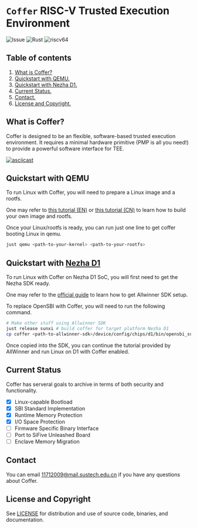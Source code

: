 # `Coffer` RISC-V Trusted Execution Environment

![Issue](https://img.shields.io/github/issues/jwnhy/coffer)
![Rust](https://img.shields.io/badge/language-rust-yellowgreen)
![riscv64](https://img.shields.io/badge/platform-riscv64-lightgrey)

## Table of contents

1. [What is Coffer?](#whatiscoffer)
2. [Quickstart with QEMU.](#quickqemu)
3. [Quickstart with Nezha D1.](#quicknezha)
4. [Current Status.](#status)
5. [Contact.](#contact)
6. [License and Copyright.](#license)

## What is Coffer? <a name="whatiscoffer"></a>

Coffer is designed to be an flexible, software-based trusted execution environment.
It requires a minimal hardware primitive (PMP is all you need!)
to provide a powerful software interface for TEE.

[![asciicast](https://asciinema.org/a/427542.svg)](https://asciinema.org/a/427542)

## Quickstart with QEMU <a name="quickqemu"></a>

To run Linux with Coffer, you will need to prepare a Linux image and a rootfs.

One may refer to [this tutorial (EN)](https://risc-v-getting-started-guide.readthedocs.io/en/latest/linux-qemu.html)
or [this tutorial (CN)](https://zhuanlan.zhihu.com/p/258394849)
to learn how to build your own image and rootfs.

Once your Linux/rootfs is ready,
you can run just one line to get coffer booting Linux in qemu.

```bash
just qemu <path-to-your-kernel> <path-to-your-rootfs>
```

## Quickstart with [Nezha D1](https://d1.docs.allwinnertech.com) <a name="quicknezha"></a>

To run Linux with Coffer on Nezha D1 SoC,
you will first need to get the Nezha SDK ready.

One may refer to the [official guide](https://d1.docs.allwinnertech.com/study/study_2getsdk/)
to learn how to get Allwinner SDK setup.

To replace OpenSBI with Coffer, you will need to run the following command.

```bash
# Make other stuff using Allwinner SDK
just release sunxi # build coffer for target platform Nezha D1
cp coffer <path-to-allwinner-sdk>/device/config/chips/d1/bin/opensbi_sun20iw1p1.bin # replace OpenSBI with Coffer
```

Once copied into the SDK, you can continue the tutorial provided by AllWinner
and run Linux on D1 with Coffer enabled.

## Current Status <a name="status"></a>

Coffer has serveral goals to archive in terms of both security and functionality.

- [x] Linux-capable Bootload
- [x] SBI Standard Implementation
- [x] Runtime Memory Protection
- [x] I/O Space Protection
- [ ] Firmware Specific Binary Interface
- [ ] Port to SiFive Unleashed Board
- [ ] Enclave Memory Migration

## Contact <a name="contact"></a>

You can email <11712009@mail.sustech.edu.cn> if you have any questions about Coffer.

## License and Copyright <a name="license"></a>

See [LICENSE](https://github.com/jwnhy/coffer/blob/main/LICENSE)
for distribution and use of source code, binaries, and documentation.
